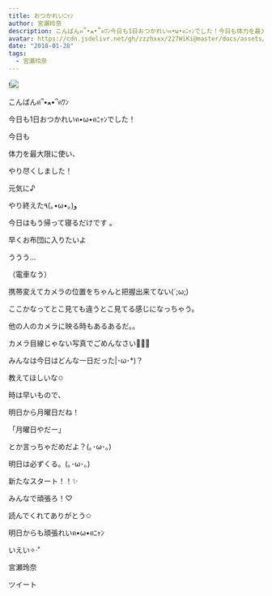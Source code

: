 ```yaml
---
title: おつかれいﾆｬﾝ
author: 宮瀬玲奈
description: こんばんฅ՞•ﻌ•՞ฅﾜﾝ今日も1日おつかれいฅ•ω•ฅﾆｬﾝでした！今日も体力を最大限に使い、やり尽くしました！元気に♪やり終えた٩(｡•ω•｡)و今日はも...
avatar: https://cdn.jsdelivr.net/gh/zzzhxxx/227WiKi@master/docs/assets/photo/avatar/reina.jpg
date: "2018-01-28"
tags:
  - 宮瀬玲奈
---
```


!![](https://cdn.jsdelivr.net/gh/zzzhxxx/227WiKi-image@master/blog-image/reina-2018-01-28_1.jpg)



  こんばんฅ՞•ﻌ•՞ฅﾜﾝ



今日も1日おつかれいฅ•ω•ฅﾆｬﾝでした！







今日も

体力を最大限に使い、

やり尽くしました！





元気に♪

やり終えた٩(｡•ω•｡)و








今日はもう帰って寝るだけです 。






早くお布団に入りたいよ




ううう...







（電車なう）





















携帯変えてカメラの位置をちゃんと把握出来てない(´;ω;)


ここかなってとこ見ても違うとこ見てる感じになっちゃう。


他の人のカメラに映る時もあるあるだ。。




カメラ目線じゃない写真でごめんなさい🙇‍♀️💦











みんなは今日はどんな一日だった|･ω･*)？





教えてほしいな✩










時は早いもので、



明日から月曜日だね！





「月曜日やだー」

とか言っちゃだめだよ？(｡･ω･｡)




明日は必ずくる。(｡･ω･｡)







新たなスタート！！✨


みんなで頑張ろ！♡







読んでくれてありがとう✩


明日からも頑張れいฅ•ω•ฅﾆｬﾝ



いえい✧‧˚


宮瀬玲奈


ツイート



